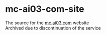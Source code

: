 # mc-ai03-com-site

The source for the [mc.ai03.com](https://mc.ai03.com) website  
Archived due to discontinuation of the service
